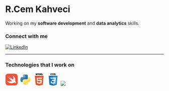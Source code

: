 
    
<h1><strong>R.Cem Kahveci</strong></h1>
<p>Working on my <strong>software development</strong> and <strong>data analytics</strong> skills.</p>

<h3 align="left">Connect with me</h3>
<p align="left">
<a href="https://www.linkedin.com/in/kahveci" target="_blank">
        <img alt="LinkedIn" src="https://upload.wikimedia.org/wikipedia/commons/thumb/c/ca/LinkedIn_logo_initials.png/768px-LinkedIn_logo_initials.png"
        width=50 height=50></a>
</p>


<hr>

<h3 align="left">Technologies that I work on</h3>

<p>

<img src="https://raw.githubusercontent.com/devicons/devicon/master/icons/swift/swift-original.svg" width="40" height="40" style="max-width: 100%;">

<img src="https://raw.githubusercontent.com/devicons/devicon/master/icons/python/python-original.svg" width="40" height="40" style="max-width: 100%;">
  
<img src="https://raw.githubusercontent.com/devicons/devicon/master/icons/html5/html5-original-wordmark.svg" width="40" height="40" style="max-width: 100%;">
  
<img src="https://raw.githubusercontent.com/devicons/devicon/master/icons/css3/css3-original-wordmark.svg" width="40" height="40" style="max-width: 100%;">

<img src="https://cdn.analyticsvidhya.com/wp-content/uploads/2020/06/sql-logo.png" height="40" style="max-width: 100%;">

</p>
 
